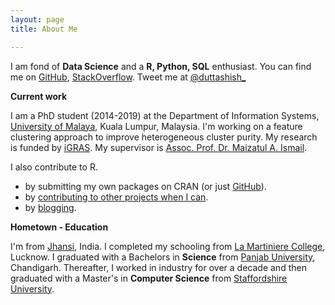 ```yaml
---
layout: page
title: About Me

---
```


I am fond of **Data Science** and a **R, Python, SQL** enthusiast.
You can find me on [GitHub](https://github.com/duttashi), [StackOverflow](https://stackoverflow.com/users/4195053/ashish). Tweet me at [@duttashish_](https://twitter.com/duttashish_) 

**Current work**

I am a PhD student (2014-2019) at the Department of Information Systems, [University of Malaya](https://www.um.edu.my/), Kuala Lumpur, Malaysia. I'm working on a feature clustering approach to improve heterogeneous cluster purity. My research is funded by [iGRAS](https://ips.um.edu.my/services/finance/scholarship). My supervisor is [Assoc. Prof. Dr. Maizatul A. Ismail](https://umexpert.um.edu.my/maizatul).

I also contribute to R.


- by submitting my own packages on CRAN (or just [GitHub](https://github.com/duttashi?tab=repositories)).
- by [contributing to other projects when I can](https://github.com/pulls?q=mentions%3Aduttashi).
- by [blogging](https://duttashi.github.io/blog/).   

**Hometown - Education**

I'm from [Jhansi](https://en.wikipedia.org/wiki/Jhansi), India. I completed my schooling from [La Martiniere College](http://www.lamartinierelucknow.org/), Lucknow. I graduated with a Bachelors in **Science** from [Panjab University](http://puchd.ac.in/), Chandigarh. Thereafter, I worked in industry for over a decade and then graduated with a Master's in **Computer Science** from [Staffordshire University](http://www.staffs.ac.uk/).  